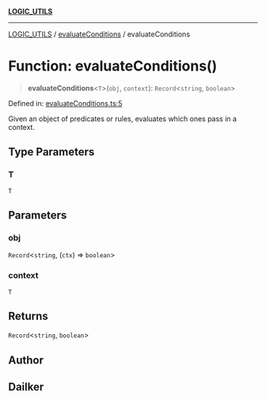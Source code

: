 [**LOGIC_UTILS**](../../README.md)

***

[LOGIC_UTILS](../../README.md) / [evaluateConditions](../README.md) / evaluateConditions

# Function: evaluateConditions()

> **evaluateConditions**\<`T`\>(`obj`, `context`): `Record`\<`string`, `boolean`\>

Defined in: [evaluateConditions.ts:5](https://github.com/dailker/everyutil/blob/8aea75a123d1c8f9816646c45d1769cd1efa4eac/src/logic/evaluateConditions.ts#L5)

Given an object of predicates or rules, evaluates which ones pass in a context.

## Type Parameters

### T

`T`

## Parameters

### obj

`Record`\<`string`, (`ctx`) => `boolean`\>

### context

`T`

## Returns

`Record`\<`string`, `boolean`\>

## Author

## Dailker
